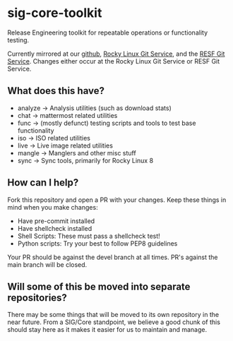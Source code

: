 sig-core-toolkit
================

Release Engineering toolkit for repeatable operations or functionality testing.

Currently mirrored at our [github](https://github.com/rocky-linux),
[Rocky Linux Git Service](https://git.rockylinux.org), and the
[RESF Git Service](https://git.resf.org). Changes either occur at the Rocky
Linux Git Service or RESF Git Service.

What does this have?
--------------------

* analyze -> Analysis utilities (such as download stats)
* chat -> mattermost related utilities
* func -> (mostly defunct) testing scripts and tools to test base functionality
* iso -> ISO related utilities
* live -> Live image related utilities
* mangle -> Manglers and other misc stuff
* sync -> Sync tools, primarily for Rocky Linux 8

How can I help?
---------------

Fork this repository and open a PR with your changes. Keep these things in mind
when you make changes:

* Have pre-commit installed
* Have shellcheck installed
* Shell Scripts: These must pass a shellcheck test!
* Python scripts: Try your best to follow PEP8 guidelines

Your PR should be against the devel branch at all times. PR's against the main
branch will be closed.

Will some of this be moved into separate repositories?
------------------------------------------------------

There may be some things that will be moved to its own repository in the near
future. From a SIG/Core standpoint, we believe a good chunk of this should stay
here as it makes it easier for us to maintain and manage.
